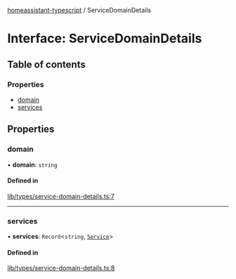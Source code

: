 [homeassistant-typescript](../README.md) / ServiceDomainDetails

# Interface: ServiceDomainDetails

## Table of contents

### Properties

- [domain](ServiceDomainDetails.md#domain)
- [services](ServiceDomainDetails.md#services)

## Properties

### domain

• **domain**: `string`

#### Defined in

[lib/types/service-domain-details.ts:7](https://github.com/benwainwright/hass-ts/blob/24908fa/src/lib/types/service-domain-details.ts#L7)

___

### services

• **services**: `Record`\<`string`, [`Service`](Service.md)\>

#### Defined in

[lib/types/service-domain-details.ts:8](https://github.com/benwainwright/hass-ts/blob/24908fa/src/lib/types/service-domain-details.ts#L8)
